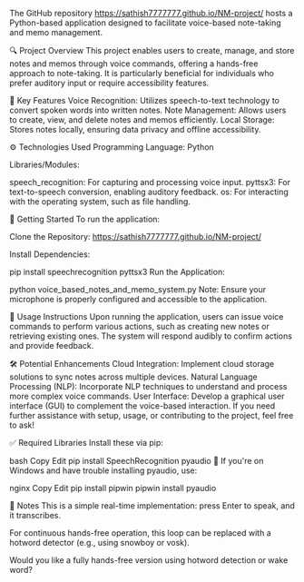 The GitHub repository https://sathish7777777.github.io/NM-project/ hosts a Python-based application designed to facilitate voice-based note-taking and memo management.

🔍 Project Overview
This project enables users to create, manage, and store notes and memos through voice commands, offering a hands-free approach to note-taking. It is particularly beneficial for individuals who prefer auditory input or require accessibility features.

🧠 Key Features
Voice Recognition: Utilizes speech-to-text technology to convert spoken words into written notes.
Note Management: Allows users to create, view, and delete notes and memos efficiently.
Local Storage: Stores notes locally, ensuring data privacy and offline accessibility.


⚙️ Technologies Used
Programming Language: Python

Libraries/Modules:

speech_recognition: For capturing and processing voice input.
pyttsx3: For text-to-speech conversion, enabling auditory feedback.
os: For interacting with the operating system, such as file handling.


🚀 Getting Started
To run the application:

Clone the Repository:
 https://sathish7777777.github.io/NM-project/

Install Dependencies:

pip install speechrecognition pyttsx3
Run the Application:

python voice_based_notes_and_memo_system.py
Note: Ensure your microphone is properly configured and accessible to the application.

📄 Usage Instructions
Upon running the application, users can issue voice commands to perform various actions, such as creating new notes or retrieving existing ones. The system will respond audibly to confirm actions and provide feedback.

🛠️ Potential Enhancements
Cloud Integration: Implement cloud storage solutions to sync notes across multiple devices.
Natural Language Processing (NLP): Incorporate NLP techniques to understand and process more complex voice commands.
User Interface: Develop a graphical user interface (GUI) to complement the voice-based interaction.
If you need further assistance with setup, usage, or contributing to the project, feel free to ask!


✅ Required Libraries
Install these via pip:

bash
Copy
Edit
pip install SpeechRecognition pyaudio
🔧 If you're on Windows and have trouble installing pyaudio, use:

nginx
Copy
Edit
pip install pipwin
pipwin install pyaudio

📝 Notes
This is a simple real-time implementation: press Enter to speak, and it transcribes.

For continuous hands-free operation, this loop can be replaced with a hotword detector (e.g., using snowboy or vosk).

Would you like a fully hands-free version using hotword detection or wake word?





